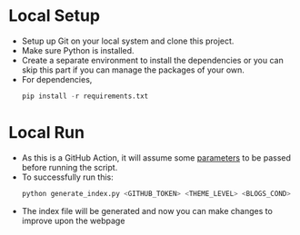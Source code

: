 # Local Setup

- Setup up Git on your local system and clone this project. 
- Make sure Python is installed.
- Create a separate environment to install the dependencies or you can skip this part if you can manage the packages of your own.
- For dependencies,
  ```python
  pip install -r requirements.txt
  ```
# Local Run

- As this is a GitHub Action, it will assume some [parameters](/pages/Git-Actions-Parameters) to be passed before running the script.
- To successfully run this:
  ```python
  python generate_index.py <GITHUB_TOKEN> <THEME_LEVEL> <BLOGS_COND> <HACKATHHONS_COND> <STATS_CHOICE>
  ```
- The index file will be generated and now you can make changes to improve upon the webpage